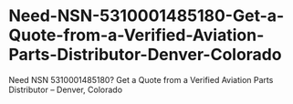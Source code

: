 # Need-NSN-5310001485180-Get-a-Quote-from-a-Verified-Aviation-Parts-Distributor-Denver-Colorado
Need NSN 5310001485180? Get a Quote from a Verified Aviation Parts Distributor – Denver, Colorado
